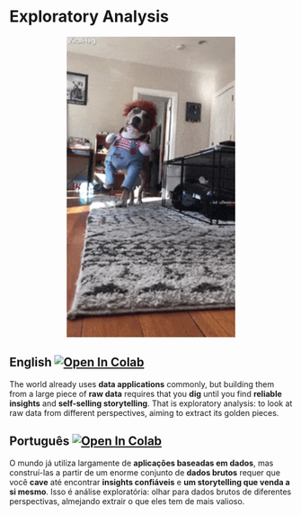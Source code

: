 # Exploratory Analysis

<p align="center">
<img src="https://raw.githubusercontent.com/RodrigoMarquesP/Airbnb_Data_Exploration/main/images/halloween_dog.gif" width=300>
</p>

## English   [![Open In Colab](https://colab.research.google.com/assets/colab-badge.svg)](https://colab.research.google.com/github/RodrigoMarquesP/Airbnb_Data_Exploration/blob/main/Exploratory_analysis.ipynb)
The world already uses **data applications** commonly, but building them from a large piece of **raw data** requires that you **dig** until you find **reliable insights** and **self-selling storytelling**. That is exploratory analysis: to look at raw data from different perspectives, aiming to extract its golden pieces.


## Português   [![Open In Colab](https://colab.research.google.com/assets/colab-badge.svg)](https://colab.research.google.com/github/RodrigoMarquesP/Airbnb_Data_Exploration/blob/main/Analise_exploratoria.ipynb)
O mundo já utiliza largamente de **aplicações baseadas em dados**, mas construí-las a partir de um enorme conjunto de **dados brutos** requer que você **cave** até encontrar **insights confiáveis** e **um storytelling que venda a si mesmo**. Isso é análise exploratória: olhar para dados brutos de diferentes perspectivas, almejando extrair o que eles tem de mais valioso.

